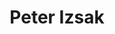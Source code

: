 ---
layout: author
title: Peter Izsak
name: Peter Izsak
slug: peter-izsak
position: Research Scientist and Team Lead at Intel Labs
image: /images/authors/peter-izsak.jpg
socials:
  author_page:
    - name: LinkedIn
      url: https://www.linkedin.com/in/peteriz/
      icon: /images/icons/linkedin-white.svg
    - name: Twitter
      url: https://twitter.com/peter_izsak
      icon: /images/icons/twitter-white.svg
  blog_posts:
    - name: LinkedIn
      url: https://www.linkedin.com/in/peteriz/
      icon: /images/icons/linkedin-dark.svg
    - name: Twitter
      url: https://twitter.com/peter_izsak
      icon: /images/icons/twitter-dark.svg
    - name: GitHub
      url: https://github.com/peteriz
      icon: /images/icons/github.svg
---